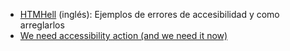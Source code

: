 -   [HTMHell](https://www.htmhell.dev/) (inglés): Ejemplos de errores de accesibilidad y como arreglarlos
- [We need accessibility action (and we need it now)](https://yatil.net/blog/accessibility-action)